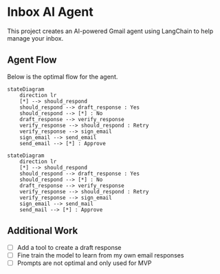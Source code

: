 # Inbox AI Agent

This project creates an AI-powered Gmail agent using LangChain to help manage your inbox.

## Agent Flow

Below is the optimal flow for the agent.

```mermaid
stateDiagram
    direction lr
    [*] --> should_respond
    should_respond --> draft_response : Yes
    should_respond --> [*] : No
    draft_response --> verify_response
    verify_response --> should_respond : Retry
    verify_response --> sign_email
    sign_email --> send_email
    send_email --> [*] : Approve
```

```
stateDiagram
    direction lr
    [*] --> should_respond
    should_respond --> draft_response : Yes
    should_respond --> [*] : No
    draft_response --> verify_response
    verify_response --> should_respond : Retry
    verify_response --> sign_email
    sign_email --> send_mail
    send_mail --> [*] : Approve
```

## Additional Work

- [ ] Add a tool to create a draft response
- [ ] Fine train the model to learn from my own email responses
- [ ] Prompts are not optimal and only used for MVP
